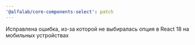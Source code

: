 ```yaml
---
'@alfalab/core-components-select': patch
---
```


Исправлена ошибка, из-за которой не выбиралась опция в React 18 на мобильных устройствах
